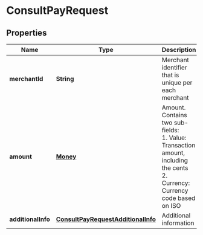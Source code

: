 

# ConsultPayRequest


## Properties

| Name | Type | Description | Notes |
| - | - | - | - |
|**merchantId** | **String** | Merchant identifier that is unique per each merchant |  |
|**amount** | [**Money**](Money.md) | Amount. Contains two sub-fields:<br> 1. Value: Transaction amount, including the cents<br> 2. Currency: Currency code based on ISO<br>  |  |
|**additionalInfo** | [**ConsultPayRequestAdditionalInfo**](ConsultPayRequestAdditionalInfo.md) | Additional information |  |



